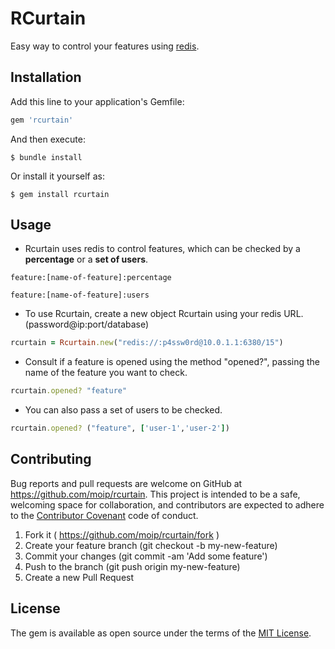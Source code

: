 # RCurtain

Easy way to control your features using [redis](http://redis.io/).

## Installation

Add this line to your application's Gemfile:

```ruby
gem 'rcurtain'
```

And then execute:

    $ bundle install

Or install it yourself as:

    $ gem install rcurtain

## Usage

* Rcurtain uses redis to control features, which can be checked by a **percentage** or a **set of users**.
```
feature:[name-of-feature]:percentage
```
```
feature:[name-of-feature]:users
```

* To use Rcurtain, create a new object Rcurtain using your redis URL. (password@ip:port/database)
```ruby
rcurtain = Rcurtain.new("redis://:p4ssw0rd@10.0.1.1:6380/15")
``` 

* Consult if a feature is opened using the method "opened?", passing the name of the feature you want to check.
```ruby
rcurtain.opened? "feature"
``` 

* You can also pass a set of users to be checked.
```ruby
rcurtain.opened? ("feature", ['user-1','user-2'])
``` 

## Contributing

Bug reports and pull requests are welcome on GitHub at https://github.com/moip/rcurtain. This project is intended to be a safe, welcoming space for collaboration, and contributors are expected to adhere to the [Contributor Covenant](http://contributor-covenant.org) code of conduct.

1. Fork it ( https://github.com/moip/rcurtain/fork )
2. Create your feature branch (git checkout -b my-new-feature)
3. Commit your changes (git commit -am 'Add some feature')
4. Push to the branch (git push origin my-new-feature)
5. Create a new Pull Request

## License

The gem is available as open source under the terms of the [MIT License](http://opensource.org/licenses/MIT).
